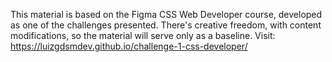 This material is based on the Figma CSS Web Developer course, developed as one of the challenges presented. There's creative freedom, with content modifications, so the material will serve only as a baseline.
Visit: https://luizgdsmdev.github.io/challenge-1-css-developer/
